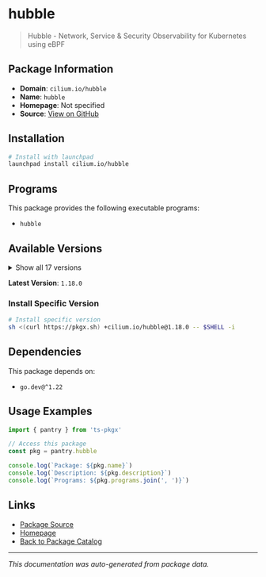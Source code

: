 # hubble

> Hubble - Network, Service & Security Observability for Kubernetes using eBPF

## Package Information

- **Domain**: `cilium.io/hubble`
- **Name**: `hubble`
- **Homepage**: Not specified
- **Source**: [View on GitHub](https://github.com/pkgxdev/pantry/tree/main/projects/cilium.io/hubble/package.yml)

## Installation

```bash
# Install with launchpad
launchpad install cilium.io/hubble
```

## Programs

This package provides the following executable programs:

- `hubble`

## Available Versions

<details>
<summary>Show all 17 versions</summary>

- `1.18.0`, `1.17.5`, `1.17.3`, `1.17.2`, `1.17.1`
- `1.17.0`, `1.16.6`, `1.16.5`, `1.16.4`, `1.16.3`
- `1.16.2`, `1.16.1`, `1.16.0`, `0.13.6`, `0.13.5`
- `0.13.4`, `0.13.3`

</details>

**Latest Version**: `1.18.0`

### Install Specific Version

```bash
# Install specific version
sh <(curl https://pkgx.sh) +cilium.io/hubble@1.18.0 -- $SHELL -i
```

## Dependencies

This package depends on:

- `go.dev@^1.22`

## Usage Examples

```typescript
import { pantry } from 'ts-pkgx'

// Access this package
const pkg = pantry.hubble

console.log(`Package: ${pkg.name}`)
console.log(`Description: ${pkg.description}`)
console.log(`Programs: ${pkg.programs.join(', ')}`)
```

## Links

- [Package Source](https://github.com/pkgxdev/pantry/tree/main/projects/cilium.io/hubble/package.yml)
- [Homepage](#)
- [Back to Package Catalog](../../../package-catalog.md)

---

*This documentation was auto-generated from package data.*
